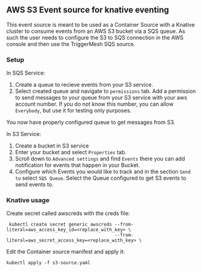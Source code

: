 ## AWS S3 Event source for knative eventing

This event source is meant to be used as a Container Source with a Knative cluster to consume events from an AWS S3 bucket via a SQS queue. As such the user needs to configure the S3 to SQS connection in the AWS console and then use the TriggerMesh SQS source.

### Setup

In SQS Service: 
1. Create a queue to recieve events from your S3 service.
2. Select created queue and navigate to `permissions` tab. Add a permission to send messages to your queue from your S3 service with your aws account number. If you do not know this number, you can allow `Everybody`, but use it for testing only purposes. 

You now have properly configured queue to get messages from S3. 

In S3 Service: 
1. Create a bucket in S3 service
2. Enter your bucket and select `Properties` tab. 
3. Scroll down to `Advanced settings` and find `Events` there you can add notification for events that happen in your Bucket. 
4. Configure which Events you would like to track and in the section `Send to` select `SQS Queue`. Select the Queue configured to get S3 events to send events to. 


### Knative usage

Create secret called awscreds with the creds file:

```
 kubectl create secret generic awscreds --from-literal=aws_access_key_id=<replace_with_key> \
                                        --from-literal=aws_secret_access_key=<replace_with_key> \
```

Edit the Container source manifest and apply it:

```
kubectl apply -f s3-source.yaml
```

